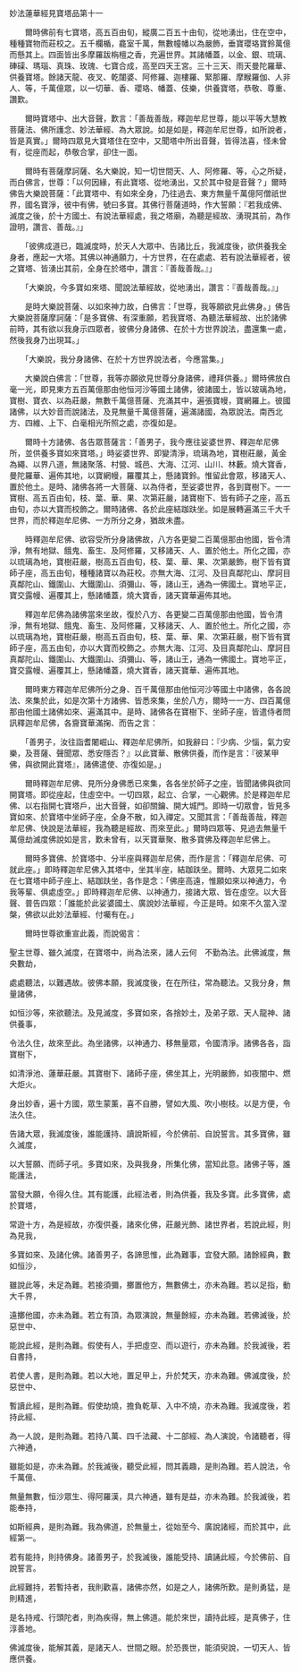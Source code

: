 妙法蓮華經見寶塔品第十一

　　爾時佛前有七寶塔，高五百由旬，縱廣二百五十由旬，從地湧出，住在空中，種種寶物而莊校之。五千欄楯，龕室千萬，無數幢幡以為嚴飾，垂寶瓔珞寶鈴萬億而懸其上。四面皆出多摩羅跋栴檀之香，充遍世界。其諸幡蓋，以金、銀、琉璃、硨磲、瑪瑙、真珠、玫瑰、七寶合成，高至四天王宮。三十三天、雨天曼陀羅華、供養寶塔。餘諸天龍、夜叉、乾闥婆、阿修羅、迦樓羅、緊那羅、摩睺羅伽、人非人、等，千萬億眾，以一切華、香、瓔珞、幡蓋、伎樂，供養寶塔，恭敬、尊重、讚歎。

　　爾時寶塔中、出大音聲，歎言：「善哉善哉，釋迦牟尼世尊，能以平等大慧教菩薩法、佛所護念、妙法華經、為大眾說。如是如是，釋迦牟尼世尊，如所說者，皆是真實。」爾時四眾見大寶塔住在空中，又聞塔中所出音聲，皆得法喜，怪未曾有，從座而起，恭敬合掌，卻住一面。

　　爾時有菩薩摩訶薩、名大樂說，知一切世間天、人、阿修羅、等，心之所疑，而白佛言，世尊：「以何因緣，有此寶塔、從地湧出，又於其中發是音聲？」爾時佛告大樂說菩薩：「此寶塔中、有如來全身，乃往過去、東方無量千萬億阿僧祇世界，國名寶淨，彼中有佛，號曰多寶。其佛行菩薩道時，作大誓願：『若我成佛、滅度之後，於十方國土、有說法華經處，我之塔廟，為聽是經故、湧現其前，為作證明，讚言、善哉。』」

　　「彼佛成道已，臨滅度時，於天人大眾中、告諸比丘，我滅度後，欲供養我全身者，應起一大塔。其佛以神通願力，十方世界，在在處處、若有說法華經者，彼之寶塔、皆湧出其前，全身在於塔中，讚言：『善哉善哉。』」

　　「大樂說，今多寶如來塔、聞說法華經故，從地湧出，讚言：『善哉善哉。』」

　　是時大樂說菩薩、以如來神力故，白佛言：「世尊，我等願欲見此佛身。」佛告大樂說菩薩摩訶薩：「是多寶佛、有深重願，若我寶塔、為聽法華經故、出於諸佛前時，其有欲以我身示四眾者，彼佛分身諸佛、在於十方世界說法，盡還集一處，然後我身乃出現耳。」

　　「大樂說，我分身諸佛、在於十方世界說法者，今應當集。」

　　大樂說白佛言：「世尊，我等亦願欲見世尊分身諸佛，禮拜供養。」爾時佛放白毫一光，即見東方五百萬億那由他恒河沙等國土諸佛，彼諸國土，皆以玻璃為地，寶樹、寶衣、以為莊嚴，無數千萬億菩薩、充滿其中，遍張寶幔，寶網羅上。彼國諸佛，以大妙音而說諸法，及見無量千萬億菩薩，遍滿諸國，為眾說法。南西北方、四維、上下、白毫相光所照之處，亦復如是。

　　爾時十方諸佛、各告眾菩薩言：「善男子，我今應往娑婆世界、釋迦牟尼佛所，並供養多寶如來寶塔。」時娑婆世界、即變清淨，琉璃為地，寶樹莊嚴，黃金為繩、以界八道，無諸聚落、村營、城邑、大海、江河、山川、林藪。燒大寶香，曼陀羅華、遍佈其地，以寶網幔，羅覆其上，懸諸寶鈴。惟留此會眾，移諸天人、置於他土。是時、諸佛各將一大菩薩、以為侍者，至娑婆世界，各到寶樹下。一一寶樹、高五百由旬，枝、葉、華、果、次第莊嚴，諸寶樹下、皆有師子之座，高五由旬，亦以大寶而校飾之。爾時諸佛、各於此座結跏趺坐。如是展轉遍滿三千大千世界，而於釋迦牟尼佛、一方所分之身，猶故未盡。

　　時釋迦牟尼佛、欲容受所分身諸佛故，八方各更變二百萬億那由他國，皆令清淨，無有地獄、餓鬼、畜生、及阿修羅，又移諸天、人、置於他土。所化之國，亦以琉璃為地，寶樹莊嚴，樹高五百由旬，枝、葉、華、果、次第嚴飾，樹下皆有寶師子座，高五由旬，種種諸寶以為莊校。亦無大海、江河、及目真鄰陀山、摩訶目真鄰陀山、鐵圍山、大鐵圍山、須彌山、等，諸山王，通為一佛國土。寶地平正，寶交露幔、遍覆其上，懸諸幡蓋，燒大寶香，諸天寶華遍佈其地。

　　釋迦牟尼佛為諸佛當來坐故，復於八方、各更變二百萬億那由他國，皆令清淨，無有地獄、餓鬼、畜生、及阿修羅，又移諸天、人、置於他土。所化之國，亦以琉璃為地，寶樹莊嚴，樹高五百由旬，枝、葉、華、果、次第莊嚴，樹下皆有寶師子座，高五由旬，亦以大寶而校飾之。亦無大海、江河、及目真鄰陀山、摩訶目真鄰陀山、鐵圍山、大鐵圍山、須彌山、等，諸山王，通為一佛國土。寶地平正，寶交露幔、遍覆其上，懸諸幡蓋，燒大寶香，諸天寶華、遍佈其地。

　　爾時東方釋迦牟尼佛所分之身、百千萬億那由他恒河沙等國土中諸佛，各各說法、來集於此，如是次第十方諸佛、皆悉來集，坐於八方，爾時一一方、四百萬億那由他國土諸佛如來、遍滿其中。是時、諸佛各在寶樹下、坐師子座，皆遣侍者問訊釋迦牟尼佛，各齎寶華滿掬、而告之言：

　　「善男子，汝往詣耆闍崛山、釋迦牟尼佛所，如我辭曰：『少病、少惱，氣力安樂，及菩薩、聲聞眾、悉安隱否？』以此寶華、散佛供養，而作是言：『彼某甲佛，與欲開此寶塔』，諸佛遣使、亦復如是。」

　　爾時釋迦牟尼佛、見所分身佛悉已來集，各各坐於師子之座，皆聞諸佛與欲同開寶塔。即從座起，住虛空中。一切四眾，起立、合掌，一心觀佛。於是釋迦牟尼佛、以右指開七寶塔戶，出大音聲，如卻關鑰、開大城門。即時一切眾會，皆見多寶如來、於寶塔中坐師子座，全身不散，如入禪定。又聞其言：「善哉善哉，釋迦牟尼佛、快說是法華經，我為聽是經故、而來至此。」爾時四眾等、見過去無量千萬億劫滅度佛說如是言，歎未曾有，以天寶華聚、散多寶佛及釋迦牟尼佛上。

　　爾時多寶佛、於寶塔中、分半座與釋迦牟尼佛，而作是言：「釋迦牟尼佛、可就此座。」即時釋迦牟尼佛入其塔中，坐其半座，結跏趺坐。爾時、大眾見二如來在七寶塔中師子座上、結跏趺坐，各作是念：「佛座高遠，惟願如來以神通力，令我等輩、俱處虛空。」即時釋迦牟尼佛、以神通力，接諸大眾、皆在虛空。以大音聲、普告四眾：「誰能於此娑婆國土、廣說妙法華經，今正是時。如來不久當入涅槃，佛欲以此妙法華經、付囑有在。」

　　爾時世尊欲重宣此義，而說偈言：

聖主世尊、雖久滅度，在寶塔中，尚為法來，諸人云何　不勤為法。此佛滅度，無央數劫，

處處聽法，以難遇故。彼佛本願，我滅度後，在在所往，常為聽法。又我分身，無量諸佛，

如恒沙等，來欲聽法。及見滅度，多寶如來，各捨妙土，及弟子眾、天人龍神、諸供養事，

令法久住，故來至此。為坐諸佛，以神通力、移無量眾，令國清淨。諸佛各各，詣寶樹下，

如清淨池、蓮華莊嚴。其寶樹下、諸師子座，佛坐其上，光明嚴飾，如夜闇中、燃大炬火。

身出妙香，遍十方國，眾生蒙薰，喜不自勝，譬如大風、吹小樹枝。以是方便，令法久住。

告諸大眾，我滅度後，誰能護持、讀說斯經，今於佛前、自說誓言。其多寶佛，雖久滅度，

以大誓願、而師子吼。多寶如來，及與我身，所集化佛，當知此意。諸佛子等，誰能護法，

當發大願，令得久住。其有能護，此經法者，則為供養，我及多寶。此多寶佛，處於寶塔，

常遊十方，為是經故，亦復供養，諸來化佛，莊嚴光飾、諸世界者，若說此經，則為見我，

多寶如來、及諸化佛。諸善男子，各諦思惟，此為難事，宜發大願。諸餘經典，數如恒沙，

雖說此等，未足為難。若接須彌，擲置他方，無數佛土，亦未為難。若以足指，動大千界，

遠擲他國，亦未為難。若立有頂，為眾演說，無量餘經，亦未為難。若佛滅後，於惡世中、

能說此經，是則為難。假使有人，手把虛空、而以遊行，亦未為難。於我滅後，若自書持，

若使人書，是則為難。若以大地，置足甲上，升於梵天，亦未為難。佛滅度後，於惡世中、

暫讀此經，是則為難。假使劫燒，擔負乾草、入中不燒，亦未為難。我滅度後，若持此經、

為一人說，是則為難。若持八萬、四千法藏、十二部經、為人演說，令諸聽者，得六神通，

雖能如是，亦未為難。於我滅後，聽受此經，問其義趣，是則為難。若人說法，令千萬億、

無量無數，恒沙眾生、得阿羅漢，具六神通，雖有是益，亦未為難。於我滅後，若能奉持，

如斯經典，是則為難。我為佛道，於無量土，從始至今、廣說諸經，而於其中，此經第一。

若有能持，則持佛身。諸善男子，於我滅後，誰能受持、讀誦此經，今於佛前、自說誓言。

此經難持，若暫持者，我則歡喜，諸佛亦然，如是之人，諸佛所歎。是則勇猛，是則精進，

是名持戒、行頭陀者，則為疾得，無上佛道。能於來世，讀持此經，是真佛子，住淳善地。

佛滅度後，能解其義，是諸天人、世間之眼。於恐畏世，能須臾說，一切天人、皆應供養。
